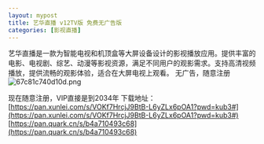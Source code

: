 ```yaml
---
layout: mypost
title: 艺华直播 v12TV版 免费无广告版
categories: [影视直播]
---
```


艺华直播是一款为智能电视和机顶盒等大屏设备设计的影视播放应用。提供丰富的电影、电视剧、综艺、动漫等影视资源，满足不同用户的观影需求。支持高清视频播放，提供流畅的观影体验，适合在大屏电视上观看。
无广告，随意注册
![67c81c740d10d.png](https://s2.loli.net/2025/03/06/visOVItELrGMyPT.png)

现在随意注册，VIP直接是到2034年
下载地址：
[https://pan.xunlei.com/s/VOKf7HrcjJ9BtB-L6yZLx6pOA1?pwd=kub3#](https://pan.xunlei.com/s/VOKf7HrcjJ9BtB-L6yZLx6pOA1?pwd=kub3#)
[https://pan.quark.cn/s/b4a710493c68](https://pan.quark.cn/s/b4a710493c68)
